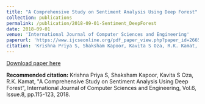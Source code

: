 ```yaml
---
title: "A Comprehensive Study on Sentiment Analysis Using Deep Forest"
collection: publications
permalink: /publication/2018-09-01-Sentiment_DeepForest  
date: 2018-09-01
venue: 'International Journal of Computer Sciences and Engineering'
paperurl: 'https://www.ijcseonline.org/pdf_paper_view.php?paper_id=2665&21-IJCSE-04548.pdf'
citation: 'Krishna Priya S, Shaksham Kapoor, Kavita S Oza, R.K. Kamat, "A Comprehensive Study on Sentiment Analysis Using Deep Forest", International Journal of Computer Sciences and Engineering, Vol.6, Issue.8, pp.115-123, 2018.'
---
```


[Download paper here](https://www.ijcseonline.org/pdf_paper_view.php?paper_id=2665&21-IJCSE-04548.pdf)


**Recommended citation:** Krishna Priya S, Shaksham Kapoor, Kavita S Oza, R.K. Kamat, "A Comprehensive Study on Sentiment Analysis Using Deep Forest", International Journal of Computer Sciences and Engineering, Vol.6, Issue.8, pp.115-123, 2018.


